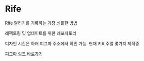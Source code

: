 # Rife
Rife 달리기를 기록하는 가장 심플한 방법

래팩토링 및 업데이트를 위한 레포지토리

디자인 시간은 아래 피그마 주소에서 확인 가능.
현재 키비주얼 몇가지 제작중

[피그마 링크 바로가기](https://www.figma.com/file/KCnBgog7KWwLDON9irehCR/Rife-App-Design?node-id=606%3A198)
